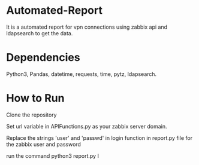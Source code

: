 # Automated-Report
It is a automated report for vpn connections using zabbix api and ldapsearch to get the data.

# Dependencies
Python3, Pandas, datetime, requests, time, pytz, ldapsearch.

# How to Run
Clone the repository

Set url variable in APIFunctions.py as your zabbix server domain.

Replace the strings 'user' and 'passwd' in login function in report.py file for the zabbix user and password

run the command python3 report.py
I
